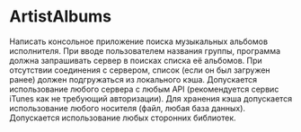 # ArtistAlbums

Написать консольное приложение поиска музыкальных альбомов исполнителя.
При вводе пользователем названия группы, программа должна запрашивать сервер в поисках списка её альбомов.
При отсутствии соединения с сервером, список (если он был загружен ранее) должен подгружаться из локального кэша.
Допускается использование любого сервера с любым API (рекомендуется сервис iTunes как не требующий авторизации).
Для хранения кэша допускается использование любого носителя (файл, любая база данных).
Допускается использование любых сторонних библиотек.
